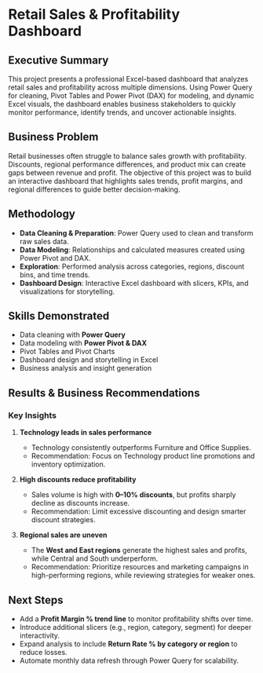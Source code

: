 # Retail Sales & Profitability Dashboard  

## Executive Summary  
This project presents a professional Excel-based dashboard that analyzes retail sales and profitability across multiple dimensions. Using Power Query for cleaning, Pivot Tables and Power Pivot (DAX) for modeling, and dynamic Excel visuals, the dashboard enables business stakeholders to quickly monitor performance, identify trends, and uncover actionable insights.  

## Business Problem  
Retail businesses often struggle to balance sales growth with profitability. Discounts, regional performance differences, and product mix can create gaps between revenue and profit. The objective of this project was to build an interactive dashboard that highlights sales trends, profit margins, and regional differences to guide better decision-making.  

## Methodology  
- **Data Cleaning & Preparation**: Power Query used to clean and transform raw sales data.  
- **Data Modeling**: Relationships and calculated measures created using Power Pivot and DAX.  
- **Exploration**: Performed analysis across categories, regions, discount bins, and time trends.  
- **Dashboard Design**: Interactive Excel dashboard with slicers, KPIs, and visualizations for storytelling.  

## Skills Demonstrated  
- Data cleaning with **Power Query**  
- Data modeling with **Power Pivot & DAX**  
- Pivot Tables and Pivot Charts  
- Dashboard design and storytelling in Excel  
- Business analysis and insight generation  

## Results & Business Recommendations  

### Key Insights  
1. **Technology leads in sales performance**  
   - Technology consistently outperforms Furniture and Office Supplies.  
   - Recommendation: Focus on Technology product line promotions and inventory optimization.  

2. **High discounts reduce profitability**  
   - Sales volume is high with **0–10% discounts**, but profits sharply decline as discounts increase.  
   - Recommendation: Limit excessive discounting and design smarter discount strategies.  

3. **Regional sales are uneven**  
   - The **West and East regions** generate the highest sales and profits, while Central and South underperform.  
   - Recommendation: Prioritize resources and marketing campaigns in high-performing regions, while reviewing strategies for weaker ones.  

## Next Steps  
- Add a **Profit Margin % trend line** to monitor profitability shifts over time.  
- Introduce additional slicers (e.g., region, category, segment) for deeper interactivity.  
- Expand analysis to include **Return Rate % by category or region** to reduce losses.  
- Automate monthly data refresh through Power Query for scalability.  
